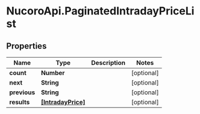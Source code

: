 # NucoroApi.PaginatedIntradayPriceList

## Properties

Name | Type | Description | Notes
------------ | ------------- | ------------- | -------------
**count** | **Number** |  | [optional] 
**next** | **String** |  | [optional] 
**previous** | **String** |  | [optional] 
**results** | [**[IntradayPrice]**](IntradayPrice.md) |  | [optional] 


